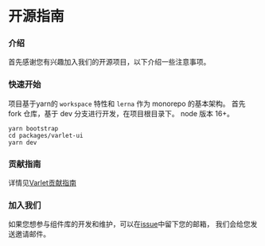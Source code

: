 # 开源指南

### 介绍
首先感谢您有兴趣加入我们的开源项目，以下介绍一些注意事项。

### 快速开始
项目基于yarn的 `workspace` 特性和 `lerna` 作为 monorepo 的基本架构。
首先 fork 仓库，基于 dev 分支进行开发，在项目根目录下。
node 版本 16+。

```shell
yarn bootstrap
cd packages/varlet-ui
yarn dev
```

### 贡献指南
详情见[Varlet贡献指南](https://github.com/haoziqaq/varlet/blob/dev/.github/CONTRIBUTING.md)

### 加入我们

如果您想参与组件库的开发和维护，可以在[issue](https://github.com/haoziqaq/varlet/issues)中留下您的邮箱，
我们会给您发送邀请邮件。